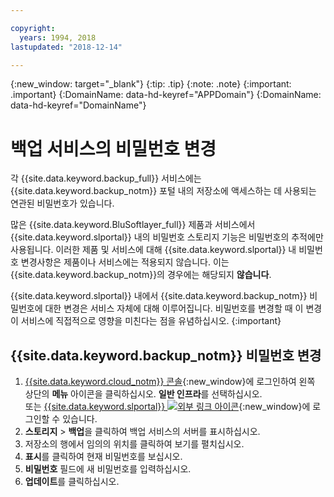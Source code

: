 ```yaml
---

copyright:
  years: 1994, 2018
lastupdated: "2018-12-14"

---
```

{:new_window: target="_blank"}
{:tip: .tip}
{:note: .note}
{:important: .important}
{:DomainName: data-hd-keyref="APPDomain"}
{:DomainName: data-hd-keyref="DomainName"}

# 백업 서비스의 비밀번호 변경

각 {{site.data.keyword.backup_full}} 서비스에는 {{site.data.keyword.backup_notm}} 포털 내의 저장소에 액세스하는 데 사용되는 연관된 비밀번호가 있습니다. 

많은 {{site.data.keyword.BluSoftlayer_full}} 제품과 서비스에서 {{site.data.keyword.slportal}} 내의 비밀번호 스토리지 기능은 비밀번호의 추적에만 사용됩니다. 이러한 제품 및 서비스에 대해 {{site.data.keyword.slportal}} 내 비밀번호 변경사항은 제품이나 서비스에는 적용되지 않습니다. 이는 {{site.data.keyword.backup_notm}}의 경우에는 해당되지 **않습니다**.

{{site.data.keyword.slportal}} 내에서 {{site.data.keyword.backup_notm}} 비밀번호에 대한 변경은 서비스 자체에 대해 이루어집니다. 비밀번호를 변경할 때 이 변경이 서비스에 직접적으로 영향을 미친다는 점을 유념하십시오.
{:important}

## {{site.data.keyword.backup_notm}} 비밀번호 변경

1. [{{site.data.keyword.cloud_notm}} 콘솔](https://{DomainName}/catalog/){:new_window}에 로그인하여 왼쪽 상단의 **메뉴** 아이콘을 클릭하십시오. **일반 인프라**를 선택하십시오.<br/>
 또는 [{{site.data.keyword.slportal}} ![외부 링크 아이콘](../../icons/launch-glyph.svg "외부 링크 아이콘")](https://control.softlayer.com/){:new_window}에 로그인할 수 있습니다.
2. **스토리지** > **백업**을 클릭하여 백업 서비스의 서버를 표시하십시오.
3. 저장소의 행에서 임의의 위치를 클릭하여 보기를 펼치십시오.
4. **표시**를 클릭하여 현재 비밀번호를 보십시오.
5. **비밀번호** 필드에 새 비밀번호를 입력하십시오.
6. **업데이트**를 클릭하십시오.
